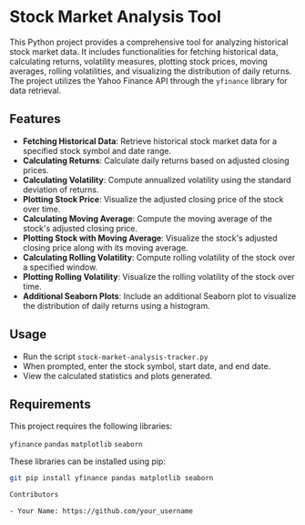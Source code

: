 # Stock Market Analysis Tool

This Python project provides a comprehensive tool for analyzing historical stock market data. It includes functionalities for fetching historical data, calculating returns, volatility measures, 
plotting stock prices, moving averages, rolling volatilities, and visualizing the distribution of daily returns. The project utilizes the Yahoo Finance API through the `yfinance` library 
for data retrieval.

## Features

- **Fetching Historical Data**: Retrieve historical stock market data for a specified stock symbol and date range.
- **Calculating Returns**: Calculate daily returns based on adjusted closing prices.
- **Calculating Volatility**: Compute annualized volatility using the standard deviation of returns.
- **Plotting Stock Price**: Visualize the adjusted closing price of the stock over time.
- **Calculating Moving Average**: Compute the moving average of the stock's adjusted closing price.
- **Plotting Stock with Moving Average**: Visualize the stock's adjusted closing price along with its moving average.
- **Calculating Rolling Volatility**: Compute rolling volatility of the stock over a specified window.
- **Plotting Rolling Volatility**: Visualize the rolling volatility of the stock over time.
- **Additional Seaborn Plots**: Include an additional Seaborn plot to visualize the distribution of daily returns using a histogram.


## Usage

- Run the script `stock-market-analysis-tracker.py`
- When prompted, enter the stock symbol, start date, and end date.
- View the calculated statistics and plots generated.

## Requirements

This project requires the following libraries:

`yfinance` `pandas` `matplotlib` `seaborn`

These libraries can be installed using pip:

```bash
git pip install yfinance pandas matplotlib seaborn

Contributors

- Your Name: https://github.com/your_username




